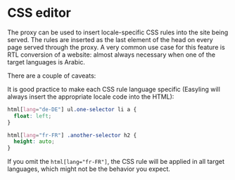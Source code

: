 # CSS editor

The proxy can be used to insert locale-specific CSS rules into the site being served. The rules are inserted as the last element of the head on every page served through the proxy. A very common use case for this feature is RTL conversion of a website: almost always necessary when one of the target languages is Arabic.

There are a couple of caveats:

It is good practice to make each CSS rule language specific (Easyling will always insert the appropriate locale code into the HTML):

```css
html[lang="de-DE"] ul.one-selector li a {
  float: left; 
}

html[lang="fr-FR"] .another-selector h2 {
  height: auto;
}
```

If you omit the `html[lang="fr-FR"]`, the CSS rule will be applied in all target languages, which might not be the behavior you expect.
